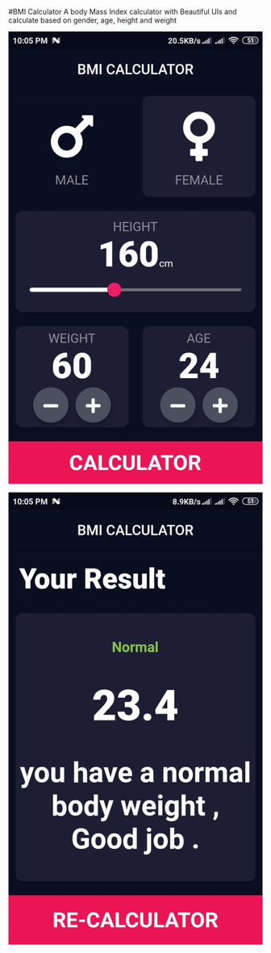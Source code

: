 #BMI Calculator
A body Mass Index calculator with Beautiful UIs and calculate based on gender, age, height and weight


 [](images/image1.png)
 

 
 ![](images/image2.png)
 
 
 
 ![](images/image3.png)